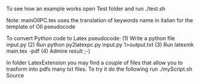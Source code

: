 To see how an example works open Test folder and run ./test.sh

Note: mainOIIPC.tex uses the translation of keywords name in italian for the template of OII pseudocode

To convert Python code to Latex pseudocode:
(1) Write a python file input.py
(2) Run python py2latexpc.py input.py 1>output.txt
(3) Run latexmk main.tex -pdf
(4) Admire result ;-)

In folder LatexExtension you may find a couple of files that allow you to trasform into pdfs many txt files. To try it do the following run ./myScript.sh Source
